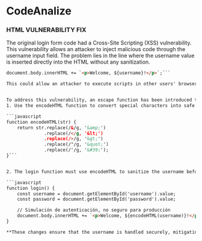 # CodeAnalize


### HTML VULNERABILITY FIX


The original login form code had a Cross-Site Scripting (XSS) vulnerability. This vulnerability allows an attacker to inject malicious code through the username input field. The problem lies in the line where the username value is inserted directly into the HTML without any sanitization.

```html
document.body.innerHTML += `<p>Welcome, ${username}!</p>`;```

This could allow an attacker to execute scripts in other users' browsers, compromising the security of the application.


To address this vulnerability, an escape function has been introduced that sanitizes special characters in the username before inserting them into the DOM. 
1. Use the encodeHTML function to convert special characters into safe HTML entities.

```javascript
function encodeHTML(str) {
    return str.replace(/&/g, '&amp;')
              .replace(/</g, '&lt;')
              .replace(/>/g, '&gt;')
              .replace(/"/g, '&quot;')
              .replace(/'/g, '&#39;');
}```


2. The login function must use encodeHTML to sanitize the username before inserting it into the DOM.

```javascript
function login() {
    const username = document.getElementById('username').value;
    const password = document.getElementById('password').value;

    // Simulación de autenticación, no seguro para producción
    document.body.innerHTML += `<p>Welcome, ${encodeHTML(username)}!</p>`;```
}

**These changes ensure that the username is handled securely, mitigating the risk of XSS attacks.**
